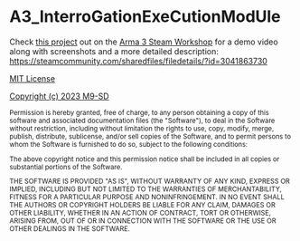 # A3_InterroGationExeCutionModUle
Check [this project](https://github.com/M9-SD/A3_InterroGationExeCutionModUle) out on the [Arma 3 Steam Workshop](https://steamcommunity.com/sharedfiles/filedetails/?id=3041863730) for a demo video along with screenshots and a more detailed description:
https://steamcommunity.com/sharedfiles/filedetails/?id=3041863730

[MIT License](https://github.com/M9-SD/A3_InterroGationExeCutionModUle/blob/main/LICENSE)

[Copyright (c) 2023 M9-SD](https://github.com/M9-SD/A3_InterroGationExeCutionModUle/blob/main/LICENSE)

<sub>
Permission is hereby granted, free of charge, to any person obtaining a copy
of this software and associated documentation files (the "Software"), to deal
in the Software without restriction, including without limitation the rights
to use, copy, modify, merge, publish, distribute, sublicense, and/or sell
copies of the Software, and to permit persons to whom the Software is
furnished to do so, subject to the following conditions:

The above copyright notice and this permission notice shall be included in all
copies or substantial portions of the Software.

THE SOFTWARE IS PROVIDED "AS IS", WITHOUT WARRANTY OF ANY KIND, EXPRESS OR
IMPLIED, INCLUDING BUT NOT LIMITED TO THE WARRANTIES OF MERCHANTABILITY,
FITNESS FOR A PARTICULAR PURPOSE AND NONINFRINGEMENT. IN NO EVENT SHALL THE
AUTHORS OR COPYRIGHT HOLDERS BE LIABLE FOR ANY CLAIM, DAMAGES OR OTHER
LIABILITY, WHETHER IN AN ACTION OF CONTRACT, TORT OR OTHERWISE, ARISING FROM,
OUT OF OR IN CONNECTION WITH THE SOFTWARE OR THE USE OR OTHER DEALINGS IN THE
SOFTWARE.
</sub>
